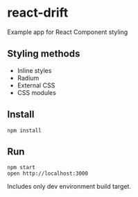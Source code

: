 # react-drift

Example app for React Component styling

## Styling methods

- Inline styles
- Radium
- External CSS
- CSS modules

## Install

```
npm install
```

## Run

```
npm start
open http://localhost:3000
```

Includes only dev environment build target.
